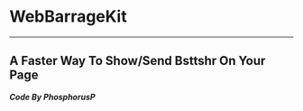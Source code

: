 # WebBarrageKit #
------
## A Faster Way To Show/Send Bsttshr On Your Page ##
___Code By PhosphorusP___
